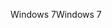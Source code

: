 <span data-ttu-id="cacfc-101">Windows 7</span><span class="sxs-lookup"><span data-stu-id="cacfc-101">Windows 7</span></span>